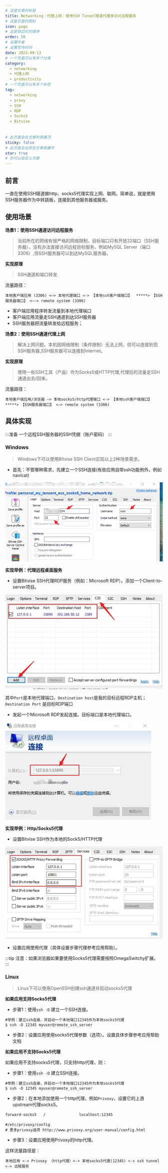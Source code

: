 ```yaml
---
# 这是文章的标题
title: Networking：代理上网：使用SSH Tunnel隧道代理来访问远程服务
# 这是页面的图标
icon: page
# 这是侧边栏的顺序
order: 58
# 设置作者
# 设置写作时间
date: 2023-09-13
# 一个页面可以有多个分类
category:
  - networking
  - 代理上网
  - productivity
# 一个页面可以有多个标签
tag:
  - networking
  - proxy
  - SSH
  - RDP
  - Socks5
  - Bitvise

  
# 此页面会在文章列表置顶
sticky: false
# 此页面会出现在文章收藏中
star: true
# 你可以自定义页脚
---
```




## 前言

一直在使用SSH隧道做http、socks5代理实现上网、联网。简单说，就是使用SSH服务器作为中转跳板，连接到其他服务器或服务。



## 使用场景

**场景1：使用SSH通道访问远程服务**

> 当前所在的网络有很严格的网络限制，目标端口只有开放22端口（SSH服务器），没有办法直接访问远程目标服务，例如MySQL Server（端口3306）,但SSH服务器可以到达MySQL服务器。

**实现原理**

> SSH通道和端口转发.

流量路径：

```
本地客户端应用 (3306) <—> 本地代理端口 <-> 【本地ssh客户端端口】  *****> 【SSH服务器端口】 <——> remote system (3306)
```

- 客户端应用程序转发流量到本地代理端口
- 客户端应用流量走SSH通道到达SSH服务器
- SSH服务器把流量转发给远程服务；



**场景2：使用SSH通道代理上网**

> 解决上网问题。本机因网络限制（条件限制）无法上网，但可以连接到但SSH服务器,SSH服务器可以连接到Internet。

**实现原理**

> 使用一些SSH工具（产品）作为Socks5或HTTP代理,代理后的流量走SSH通道出去/回来。

流量路径：

```
本地客户端应用/浏览器 —> 本地socks5/http代理端口 <-> 【本地ssh客户端端口】  *****> 【SSH服务器端口】 <—> remote system (3306)
```

## 具体实现

:::准备
一个远程SSH服务器的SSH凭据（账户密码）
:::

### Windows

> Windows下可以使用Bitvise SSH Client实现以上2种场景需求。



- 首先：不管哪种需求，先建立一个SSH连接(有些应用自带ssh功能例外，例如navicat)


![Establish a ssh conn](../../PostImages/post58_ssh_tun_ssh_login.png)

**实现举例：代理远程桌面服务**

 - 设置Bitvise SSH代理RDP服务（例如：Microsoft RDP）。添加一个Client-to-server项目。

 

![client-to-server](../../PostImages/post58_proxies_ssh_tun_bitvise_client2server.jpg)

其中`Port`是本地代理端口，`Destination host`是我的目标远程RDP主机；`Destination Port` 是目标RDP端口


- 发起一个Microsoft RDP发起连接。目标端口是本地代理端口。

![Remote Desktop connection](../../PostImages/post58_proxies_ssh_tun_bitvise_client2server_rdp.jpg)




**实现举例：Http/Socks5代理**

 - 设置Bitvise SSH作为本地的Sock5/HTTP代理 

 ![socks5 settings](../../PostImages/post58_proxies_ssh_tun_bitvise_socks5.jpg)

- 设置应用使用代理（具体设置步骤代理参考应用帮助）。

:::tip
注意：如果浏览器如果要使用Socks5代理需要按照OmegaSwitchy扩展。
:::


### Linux

> Linux下可以使用OpenSSH创建ssh通道并启动socks5代理

**如果应用支持Socks5代理**

- 步骤1：使用`ssh -D` 建立一个SSH连接。

```
#举例：建立ssh连接，并启动一个本地端口12345作为本地socks5代理
$ ssh -D 12345 myuser@remote_ssh_server
```

- 步骤2：设置应用使用socks5代理参数（选项）。设置具体步骤参考应用帮助文档

**如果应用不支持Socks5代理**

如果应用不支持socks5代理，只支持http代理，则：

- 步骤1：使用`ssh -D` 建立SSH连接。

```
#举例：建立ssh连接，并启动一个本地端口12345作为本地socks5代理
$ ssh -D 12345 myuser@remote_ssh_server
```

- 步骤2：在本地添加使用一个http代理，例如`Privoxy`，设置它的上游upstream代理socks5。

```
forward-socks5   /               localhost:12345

#/etc/privoxy/config
# 更多privoxy选项 http://www.privoxy.org/user-manual/config.html
```
- 步骤3：设置应用使用Privoxy的http代理。


这样流量路径是：
```
本地应用 <-> Privoxy （http代理）<-> 本地socks5代理(12345) <-> ssh tunnel <-> 远程服务
```


